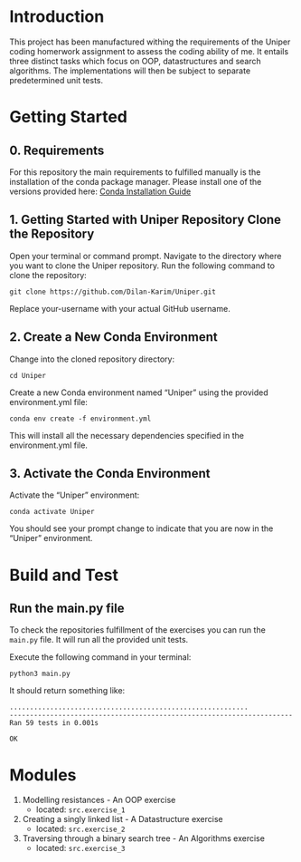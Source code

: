 # Introduction
This project has been manufactured withing the requirements of the Uniper coding homerwork assignment to assess the coding ability of me. It entails three distinct tasks which focus on OOP, datastructures and search algorithms. The implementations will then be subject to separate predetermined unit tests. 
# Getting Started
## 0. Requirements
For this repository the main requirements to fulfilled manually is the installation of the conda package manager. Please install one of the versions provided here: [Conda Installation Guide](https://conda.io/projects/conda/en/latest/user-guide/install/index.html)
## 1. Getting Started with Uniper Repository Clone the Repository

Open your terminal or command prompt.
Navigate to the directory where you want to clone the Uniper repository.
Run the following command to clone the repository:
```
git clone https://github.com/Dilan-Karim/Uniper.git
```

Replace your-username with your actual GitHub username.

## 2. Create a New Conda Environment

Change into the cloned repository directory:
```
cd Uniper
```

 Create a new Conda environment named “Uniper” using the provided environment.yml file:
```
conda env create -f environment.yml
```

This will install all the necessary dependencies specified in the environment.yml file.

## 3. Activate the Conda Environment

Activate the “Uniper” environment:
```
conda activate Uniper
```

You should see your prompt change to indicate that you are now in the “Uniper” environment.


# Build and Test

## Run the main.py file
To check the repositories fulfillment of the exercises you can run the `main.py` file. It will run all the provided unit tests.

Execute the following command in your terminal:

```
python3 main.py
```

It should return something like:
```
...........................................................
----------------------------------------------------------------------
Ran 59 tests in 0.001s

OK
```
# Modules

1. Modelling resistances - An OOP exercise
    - located: `src.exercise_1`
2. Creating a singly linked list - A Datastructure exercise
    - located: `src.exercise_2`
3. Traversing through a binary search tree - An Algorithms exercise
    - located: `src.exercise_3`


